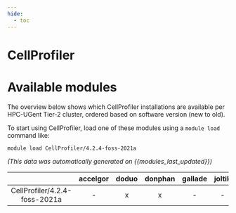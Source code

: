 ```yaml
---
hide:
  - toc
---
```


CellProfiler
============

# Available modules


The overview below shows which CellProfiler installations are available per HPC-UGent Tier-2 cluster, ordered based on software version (new to old).

To start using CellProfiler, load one of these modules using a `module load` command like:

```shell
module load CellProfiler/4.2.4-foss-2021a
```

*(This data was automatically generated on {{modules_last_updated}})*  

| |accelgor|doduo|donphan|gallade|joltik|shinx|
| :---: | :---: | :---: | :---: | :---: | :---: | :---: |
|CellProfiler/4.2.4-foss-2021a|-|x|x|-|-|-|
